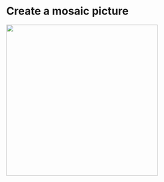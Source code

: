 # Create a mosaic picture

<img src="https://github.com/VladMasgras/computer-vision-with-open-cv/blob/main/tema1/cod/mozaic.png?" width="400" />
